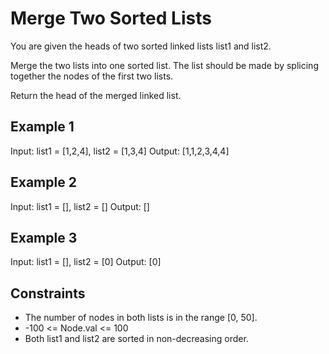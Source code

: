 # Merge Two Sorted Lists

You are given the heads of two sorted linked lists list1 and list2.

Merge the two lists into one sorted list. The list should be made by splicing together the nodes of the first two lists.

Return the head of the merged linked list.

## Example 1

Input: list1 = [1,2,4], list2 = [1,3,4]
Output: [1,1,2,3,4,4]

## Example 2

Input: list1 = [], list2 = []
Output: []

## Example 3

Input: list1 = [], list2 = [0]
Output: [0]

## Constraints

- The number of nodes in both lists is in the range [0, 50].
- -100 <= Node.val <= 100
- Both list1 and list2 are sorted in non-decreasing order.
